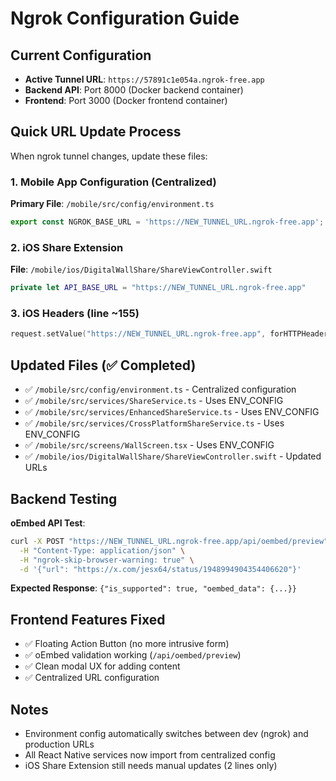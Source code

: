 # Ngrok Configuration Guide

## Current Configuration
- **Active Tunnel URL**: `https://57891c1e054a.ngrok-free.app`
- **Backend API**: Port 8000 (Docker backend container)
- **Frontend**: Port 3000 (Docker frontend container)

## Quick URL Update Process

When ngrok tunnel changes, update these files:

### 1. Mobile App Configuration (Centralized)
**Primary File**: `/mobile/src/config/environment.ts`
```typescript
export const NGROK_BASE_URL = 'https://NEW_TUNNEL_URL.ngrok-free.app';
```

### 2. iOS Share Extension
**File**: `/mobile/ios/DigitalWallShare/ShareViewController.swift`
```swift
private let API_BASE_URL = "https://NEW_TUNNEL_URL.ngrok-free.app"
```

### 3. iOS Headers (line ~155)
```swift
request.setValue("https://NEW_TUNNEL_URL.ngrok-free.app", forHTTPHeaderField: "ngrok-skip-browser-warning")
```

## Updated Files (✅ Completed)
- ✅ `/mobile/src/config/environment.ts` - Centralized configuration
- ✅ `/mobile/src/services/ShareService.ts` - Uses ENV_CONFIG
- ✅ `/mobile/src/services/EnhancedShareService.ts` - Uses ENV_CONFIG  
- ✅ `/mobile/src/services/CrossPlatformShareService.ts` - Uses ENV_CONFIG
- ✅ `/mobile/src/screens/WallScreen.tsx` - Uses ENV_CONFIG
- ✅ `/mobile/ios/DigitalWallShare/ShareViewController.swift` - Updated URLs

## Backend Testing
**oEmbed API Test**:
```bash
curl -X POST "https://NEW_TUNNEL_URL.ngrok-free.app/api/oembed/preview" \
  -H "Content-Type: application/json" \
  -H "ngrok-skip-browser-warning: true" \
  -d '{"url": "https://x.com/jesx64/status/1948994904354406620"}'
```

**Expected Response**: `{"is_supported": true, "oembed_data": {...}}`

## Frontend Features Fixed
- ✅ Floating Action Button (no more intrusive form)
- ✅ oEmbed validation working (`/api/oembed/preview`)
- ✅ Clean modal UX for adding content
- ✅ Centralized URL configuration

## Notes
- Environment config automatically switches between dev (ngrok) and production URLs
- All React Native services now import from centralized config
- iOS Share Extension still needs manual updates (2 lines only)